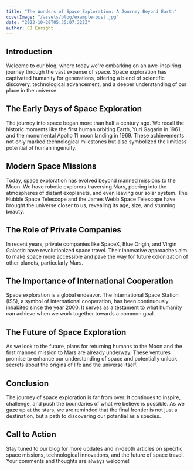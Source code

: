 ```yaml
---
title: "The Wonders of Space Exploration: A Journey Beyond Earth"
coverImage: "/assets/blog/example-post.jpg"
date: "2023-10-20T05:35:07.322Z"
author: CJ Enright
---
```


## Introduction

Welcome to our blog, where today we're embarking on an awe-inspiring journey through the vast expanse of space. Space exploration has captivated humanity for generations, offering a blend of scientific discovery, technological advancement, and a deeper understanding of our place in the universe.

## The Early Days of Space Exploration

The journey into space began more than half a century ago. We recall the historic moments like the first human orbiting Earth, Yuri Gagarin in 1961, and the monumental Apollo 11 moon landing in 1969. These achievements not only marked technological milestones but also symbolized the limitless potential of human ingenuity.

## Modern Space Missions

Today, space exploration has evolved beyond manned missions to the Moon. We have robotic explorers traversing Mars, peering into the atmospheres of distant exoplanets, and even leaving our solar system. The Hubble Space Telescope and the James Webb Space Telescope have brought the universe closer to us, revealing its age, size, and stunning beauty.

## The Role of Private Companies

In recent years, private companies like SpaceX, Blue Origin, and Virgin Galactic have revolutionized space travel. Their innovative approaches aim to make space more accessible and pave the way for future colonization of other planets, particularly Mars.

## The Importance of International Cooperation

Space exploration is a global endeavor. The International Space Station (ISS), a symbol of international cooperation, has been continuously inhabited since the year 2000. It serves as a testament to what humanity can achieve when we work together towards a common goal.

## The Future of Space Exploration

As we look to the future, plans for returning humans to the Moon and the first manned mission to Mars are already underway. These ventures promise to enhance our understanding of space and potentially unlock secrets about the origins of life and the universe itself.

## Conclusion

The journey of space exploration is far from over. It continues to inspire, challenge, and push the boundaries of what we believe is possible. As we gaze up at the stars, we are reminded that the final frontier is not just a destination, but a path to discovering our potential as a species.

## Call to Action

Stay tuned to our blog for more updates and in-depth articles on specific space missions, technological innovations, and the future of space travel. Your comments and thoughts are always welcome!
